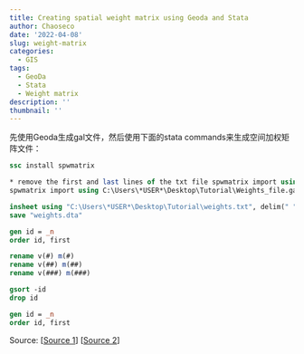 ```yaml
---
title: Creating spatial weight matrix using Geoda and Stata
author: Chaoseco
date: '2022-04-08'
slug: weight-matrix
categories:
  - GIS
tags:
  - GeoDa
  - Stata
  - Weight matrix
description: ''
thumbnail: ''
---
```


先使用Geoda生成gal文件，然后使用下面的stata commands来生成空间加权矩阵文件：

```stata
ssc install spwmatrix

* remove the first and last lines of the txt file spwmatrix import using
spwmatrix import using C:\Users\*USER*\Desktop\Tutorial\Weights_file.gal, wname(weights) xport(weights, txt)

insheet using "C:\Users\*USER*\Desktop\Tutorial\weights.txt", delim(" ") clear
save "weights.dta"

gen id = _n
order id, first

rename v(#) m(#)
rename v(##) m(##)
rename v(###) m(###)

gsort -id
drop id

gen id = _n
order id, first
```

Source:
[[Source 1](https://drive.google.com/file/d/0By5qMMVfcc4jRHJfNExjUV9pd2c/view)]
[[Source 2](https://www.youtube.com/watch?v=54HoO0KgWLQ&t=1178s&index=2&list=FLmPcw83WfcCSrQxTt4FSI_Q)]